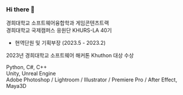 ### Hi there 👋

경희대학교 소프트웨어융합학과 게임콘텐츠트랙  
경희대학교 국제캠퍼스 응원단 KHURS-LA 40기
  - 현역단원 및 기획부장 (2023.5 - 2023.2)

2023년 경희대학교 소프트웨어 해커톤 Khuthon 대상 수상

Python, C#, C++  
Unity, Unreal Engine  
Adobe Photoshop / Lightroom / Illustrator / Premiere Pro / After Effect, Maya3D

<!--
**ketchupmustardmayonnaise/ketchupmustardmayonnaise** is a ✨ _special_ ✨ repository because its `README.md` (this file) appears on your GitHub profile.

Here are some ideas to get you started:

- 🔭 I’m currently working on ...
- 🌱 I’m currently learning ...
- 👯 I’m looking to collaborate on ...
- 🤔 I’m looking for help with ...
- 💬 Ask me about ...
- 📫 How to reach me: ...
- 😄 Pronouns: ...
- ⚡ Fun fact: ...
-->
